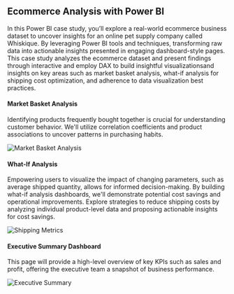## Ecommerce Analysis with Power BI
In this Power BI case study, you’ll explore a real-world ecommerce business dataset to uncover insights for an online pet supply company called Whiskique. By leveraging Power BI tools and techniques, transforming raw data into actionable insights presented in engaging dashboard-style pages. This case study analyzes the ecommerce dataset and present findings through interactive and employ DAX to build insightful visualizationsand insights on key areas such as market basket analysis, what-if analysis for shipping cost optimization, and adherence to data visualization best practices.

#### Market Basket Analysis
Identifying products frequently bought together is crucial for understanding customer behavior. We'll utilize correlation coefficients and product associations to uncover patterns in purchasing habits.

![Market Basket Analysis](https://github.com/sankarshana98/Ecommerce-Analysis/assets/52189722/204de3be-c989-44f5-b541-71a962047cb8)

#### What-If Analysis
Empowering users to visualize the impact of changing parameters, such as average shipped quantity, allows for informed decision-making. By building what-if analysis dashboards, we'll demonstrate potential cost savings and operational improvements. Explore strategies to reduce shipping costs by analyzing individual product-level data and proposing actionable insights for cost savings.

![Shipping Metrics](https://github.com/sankarshana98/Ecommerce-Analysis/assets/52189722/fa17ed09-6f47-4ef7-a0f2-01d97474ae78)


#### Executive Summary Dashboard
This page will provide a high-level overview of key KPIs such as sales and profit, offering the executive team a snapshot of business performance.

![Executive Summary](https://github.com/sankarshana98/Ecommerce-Analysis/assets/52189722/574fcff1-2d13-47a6-a292-ab2dfbb91111)
